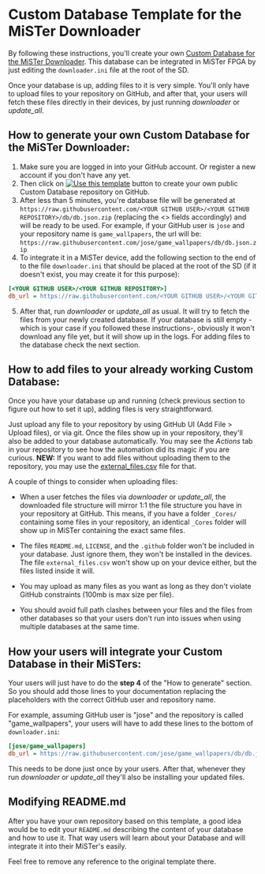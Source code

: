 # Custom Database Template for the MiSTer Downloader

By following these instructions, you'll create your own [Custom Database for the MiSTer Downloader](https://github.com/MiSTer-devel/Downloader_MiSTer/blob/main/docs/custom-databases.md). This database can be integrated in MiSTer FPGA by just editing the `downloader.ini` file at the root of the SD.

Once your database is up, adding files to it is very simple. You'll only have to upload files to your repository on GitHub, and after that, your users will fetch these files directly in their devices, by just running *downloader* or *update_all*.

## How to generate your own Custom Database for the MiSTer Downloader:
1. Make sure you are logged in into your GitHub account. Or register a new account if you don't have any yet.
2. Then click on
    <a style="margin-top:100px;" href="https://github.com/theypsilon/DB-Template_MiSTer/generate">
        <img src="https://img.shields.io/badge/Use_this_template-2ea44f" 
            alt="Use this template"
            title="Create repository from this template"></a>
button to create your own public Custom Database repository on GitHub.
3. After less than 5 minutes, you're database file will be generated at `https://raw.githubusercontent.com/<YOUR GITHUB USER>/<YOUR GITHUB REPOSITORY>/db/db.json.zip` (replacing the <> fields accordingly) and will be ready to be used. For example, if your GitHub user is `jose` and your repository name is `game_wallpapers`, the url will be: `https://raw.githubusercontent.com/jose/game_wallpapers/db/db.json.zip`
4. To integrate it in a MiSTer device, add the following section to the end of to the file `downloader.ini` that should be placed at the root of the SD (if it doesn't exist, you may create it for this purpose):
```ini
[<YOUR GITHUB USER>/<YOUR GITHUB REPOSITORY>]
db_url = https://raw.githubusercontent.com/<YOUR GITHUB USER>/<YOUR GITHUB REPOSITORY>/db/db.json.zip
```
5. After that, run *downloader* or *update_all* as usual. It will try to fetch the files from your newly created database. If your database is still empty -which is your case if you followed these instructions-, obviously it won't download any file yet, but it will show up in the logs. For adding files to the database check the next section.

## How to add files to your already working Custom Database:

Once you have your database up and running (check previous section to figure out how to set it up), adding files is very straightforward.

Just upload any file to your repository by using GitHub UI (Add File > Upload files), or via git. Once the files show up in your repository, they'll also be added to your database automatically. You may see the *Actions* tab in your repository to see how the automation did its magic if you are curious. **NEW:** If you want to add files without uploading them to the repository, you may use the [external_files.csv](external_files.csv) file for that.

A couple of things to consider when uploading files:

- When a user fetches the files via *downloader* or *update_all*, the downloaded file structure will mirror 1:1 the file structure you have in your repository at GitHub. This means, if you have a folder `_Cores/` containing some files in your repository, an identical `_Cores` folder will show up in MiSTer containing the exact same files.

- The files `README.md`, `LICENSE`, and the `.github` folder won't be included in your database. Just ignore them, they won't be installed in the devices. The file `external_files.csv` won't show up on your device either, but the files listed inside it will.

- You may upload as many files as you want as long as they don't violate GitHub constraints (100mb is max size per file).

- You should avoid full path clashes between your files and the files from other databases so that your users don't run into issues when using multiple databases at the same time.

## How your users will integrate your Custom Database in their MiSTers:

Your users will just have to do the **step 4** of the "How to generate" section. So you should add those lines to your documentation replacing the placeholders with the correct GitHub user and repository name.

For example, assuming GitHub user is "jose" and the repository is called "game_wallpapers", your users will have to add these lines to the bottom of `downloader.ini`:

```ini
[jose/game_wallpapers]
db_url = https://raw.githubusercontent.com/jose/game_wallpapers/db/db.json.zip
```

This needs to be done just once by your users. After that, whenever they run *downloader* or *update_all* they'll also be installing your updated files.

## Modifying README.md

After you have your own repository based on this template, a good idea would be to edit your `README.md` describing the content of your database and how to use it. That way users will learn about your Database and will integrate it into their MiSTer's easily.

Feel free to remove any reference to the original template there.

